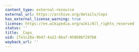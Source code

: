 ```yaml
---
content_type: external-resource
external_url: https://archive.org/details/Cops
has_external_license_warning: true
license: https://en.wikipedia.org/wiki/All_rights_reserved
status: ''
title: _Cops_
uid: 1fe1c28a-9b47-4a22-8ba7-950686f297b8
wayback_url: ''
---
```

